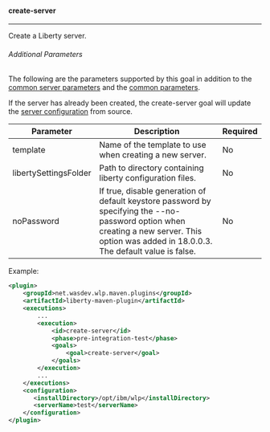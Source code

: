 #### create-server
---
Create a Liberty server.

###### Additional Parameters

The following are the parameters supported by this goal in addition to the [common server parameters](common-server-parameters.md#common-server-parameters) and the [common parameters](common-parameters.md#common-parameters).

If the server has already been created, the create-server goal will update the [server configuration](common-server-parameters.md#common-server-parameters) from source. 

| Parameter | Description | Required |
| --------  | ----------- | -------  |
| template | Name of the template to use when creating a new server. | No |
| libertySettingsFolder | Path to directory containing liberty configuration files. | No |
| noPassword | If true, disable generation of default keystore password by specifying the --no-password option when creating a new server. This option was added in 18.0.0.3. The default value is false. | No |

Example:
```xml
<plugin>
    <groupId>net.wasdev.wlp.maven.plugins</groupId>
    <artifactId>liberty-maven-plugin</artifactId>
    <executions>
        ...
        <execution>
            <id>create-server</id>
            <phase>pre-integration-test</phase>
            <goals>
                <goal>create-server</goal>
            </goals>
        </execution>
        ...
    </executions>
    <configuration>
       <installDirectory>/opt/ibm/wlp</installDirectory>
       <serverName>test</serverName>
    </configuration>
</plugin>
```
